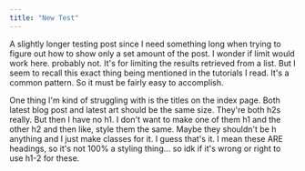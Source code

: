 ```yaml
---
title: "New Test"
---
```


A slightly longer testing post since I need something long when trying to figure out how to show only a set amount of the post. I wonder if limit would work here. probably not. It's for limiting the results retrieved from a list. But I seem to recall this exact thing being mentioned in the tutorials I read. It's a common pattern. So it must be fairly easy to accomplish. 

One thing I'm kind of struggling with is the titles on the index page. Both latest blog post and latest art should be the same size. They're both h2s really. But then I have no h1. I don't want to make one of them h1 and the other h2 and then like, style them the same. Maybe they shouldn't be h anything and I just make classes for it. I guess that's it. I mean these ARE headings, so it's not 100% a styling thing... so idk if it's wrong or right to use h1-2 for these. 